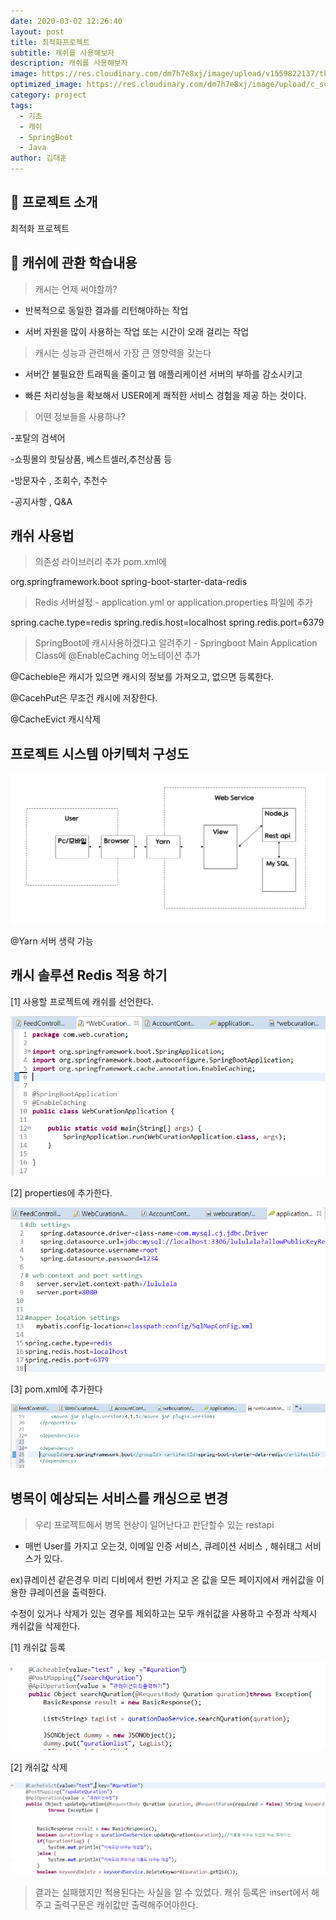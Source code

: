```yaml
---
date: 2020-03-02 12:26:40
layout: post
title: 최적화프로젝트
subtitle: 캐쉬를 사용해보자
description: 캐쉬를 사용해보자
image: https://res.cloudinary.com/dm7h7e8xj/image/upload/v1559822137/theme11_vei7iw.jpg
optimized_image: https://res.cloudinary.com/dm7h7e8xj/image/upload/c_scale,w_380/v1559822137/theme11_vei7iw.jpg
category: project
tags:
  - 기초
  - 캐쉬
  - SpringBoot
  - Java
author: 김대훈
---
```


## 🎤 프로젝트 소개

최적화 프로젝트

## 🎤 캐쉬에 관환 학습내용

> 캐시는 언제 써야할까?

- 반복적으로 동일한 결과를 리턴해야하는 작업

- 서버 자원을 많이 사용하는 작업 또는 시간이 오래 걸리는 작업

> 캐시는 성능과 관련해서 가장 큰 영향력을 갖는다

- 서버간 불필요한 트래픽을 줄이고 웹 애플리케이션 서버의 부하를 감소시키고

- 빠른 처리성능을 확보해서 USER에게 쾌적한 서비스 경험을 제공 하는 것이다.

> 어떤 정보들을 사용하나?

-포탈의 검색어

-쇼핑몰의 핫딜상품, 베스트셀러,추천상품 등

-방문자수 , 조회수, 추천수

-공지사항 , Q&A

## 캐쉬 사용법

> 의존성 라이브러리 추가 pom.xml에

<dependency> <groupId>org.springframework.boot</groupId> <artifactId>spring-boot-starter-data-redis</artifactId> </dependency>

> Redis 서버설정 - application.yml or application.properties 파일에 추가

spring.cache.type=redis spring.redis.host=localhost spring.redis.port=6379

> SpringBoot에 캐시사용하겠다고 알려주기 - Springboot Main Application Class에 @EnableCaching 어노테이션 추가

@Cacheble은 캐시가 있으면 캐시의 정보를 가져오고, 없으면 등록한다.

@CacehPut은 무조건 캐시에 저장한다.

@CacheEvict 캐시삭제

## 프로젝트 시스템 아키텍처 구성도

![1](../assets/img/work/캐쉬1.png)

@Yarn 서버 생략 가능

## 캐시 솔루션 Redis 적용 하기

[1] 사용할 프로젝트에 캐쉬를 선언한다.

![2](../assets/img/work/캐쉬선언.png)

[2] properties에 추가한다.

![3](../assets/img/work/properties.png)

[3] pom.xml에 추가한다

![4](../assets/img/work/pom.png)

## 병목이 예상되는 서비스를 캐싱으로 변경

> 우리 프로젝트에서 병목 현상이 일어난다고 판단할수 있는 restapi

- 매번 User를 가지고 오는것, 이메일 인증 서비스, 큐레이션 서비스 , 해쉬태그 서비스가 있다.

ex)큐레이션 같은경우 미리 디비에서 한번 가지고 온 값을 모든 페이지에서 캐쉬값을 이용한 큐레이션을 출력한다.

수정이 있거나 삭제가 있는 경우를 제외하고는 모두 캐쉬값을 사용하고 수정과 삭제시 캐쉬값을 삭제한다.

[1] 캐쉬값 등록

![5](../assets/img/work/큐레이션캐쉬출력.png)

[2] 캐쉬값 삭제

![6](../assets/img/work/캐쉬값_삭제.png)

> 결과는 실패했지만 적용된다는 사실을 알 수 있었다. 캐쉬 등록은 insert에서 해주고 출력구문은 캐쉬값만 출력해주어야한다.

